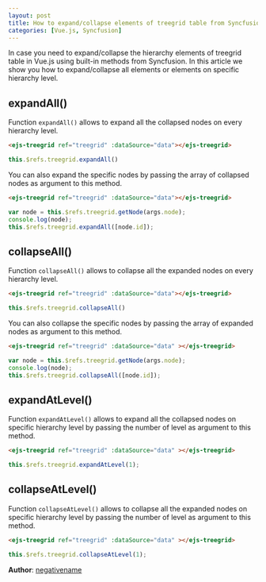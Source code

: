```yaml
---
layout: post
title: How to expand/collapse elements of treegrid table from Syncfusion library in Vue.js? 
categories: [Vue.js, Syncfusion]
---
```


In case you need to expand/collapse the hierarchy elements of treegrid table in Vue.js using built-in methods from Syncfusion. In this article we show you how to expand/collapse all elements or elements on specific hierarchy level.

## expandAll()

Function `expandAll()` allows to expand all the collapsed nodes on every hierarchy level.

```html
<ejs-treegrid ref="treegrid" :dataSource="data"></ejs-treegrid>
```
```js
this.$refs.treegrid.expandAll()
```     
        
You can also expand the specific nodes by passing the array of collapsed nodes as argument to this method.

```html
<ejs-treegrid ref="treegrid" :dataSource="data"></ejs-treegrid>
```
```js
var node = this.$refs.treegrid.getNode(args.node);
console.log(node);
this.$refs.treegrid.expandAll([node.id]);
```

## collapseAll()

Function `collapseAll()` allows to collapse all the expanded nodes on every hierarchy level.

```html
<ejs-treegrid ref="treegrid" :dataSource="data"></ejs-treegrid>
```
```js
this.$refs.treegrid.collapseAll()
```     

You can also collapse the specific nodes by passing the array of expanded nodes as argument to this method.

```html
<ejs-treegrid ref="treegrid" :dataSource="data" ></ejs-treegrid>
```
    
```js
var node = this.$refs.treegrid.getNode(args.node);
console.log(node);
this.$refs.treegrid.collapseAll([node.id]);
```

## expandAtLevel()

Function `expandAtLevel()` allows to expand all the collapsed nodes on specific hierarchy level by passing the number of level as argument to this method.

```html
<ejs-treegrid ref="treegrid" :dataSource="data" ></ejs-treegrid>
```
    
```js
this.$refs.treegrid.expandAtLevel(1);
```

## collapseAtLevel()

Function `collapseAtLevel()` allows to collapse all the expanded nodes on specific hierarchy level by passing the number of level as argument to this method.

```html
<ejs-treegrid ref="treegrid" :dataSource="data" ></ejs-treegrid>
```
    
```js
this.$refs.treegrid.collapseAtLevel(1);
```



**Author**: [negativename](https://github.com/negativename)
